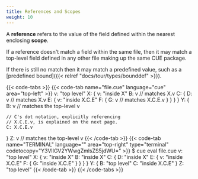 ```yaml
---
title: References and Scopes
weight: 10
---
```


A **reference** refers to the value of the field defined within the nearest
enclosing **scope**.

If a reference doesn't match a field within the same file,
then it may match a top-level field defined in any other file making up the
same CUE package.

If there is still no match then it may match a predefined value, such as a
[predefined bound]({{< relref "docs/tour/types/bounddef" >}}).

{{< code-tabs >}}
{{< code-tab name="file.cue" language="cue" area="top-left" >}}
v: "top level"
X: {
	v: "inside X"
	B: v // matches X.v
	C: {
		D: v // matches X.v
		E: {
			v: "inside X.C.E"
			F: {
				G: v // matches X.C.E.v
			}
		}
	}
}
Y: {
	B: v // matches the top-level v

	// C's dot notation, explicitly referencing
	// X.C.E.v, is explained on the next page.
	C: X.C.E.v
}
Z: v // matches the top-level v
{{< /code-tab >}}
{{< code-tab name="TERMINAL" language="" area="top-right" type="terminal" codetocopy="Y3VlIGV2YWwgZmlsZS5jdWU=" >}}
$ cue eval file.cue
v: "top level"
X: {
    v: "inside X"
    B: "inside X"
    C: {
        D: "inside X"
        E: {
            v: "inside X.C.E"
            F: {
                G: "inside X.C.E"
            }
        }
    }
}
Y: {
    B: "top level"
    C: "inside X.C.E"
}
Z: "top level"
{{< /code-tab >}}
{{< /code-tabs >}}
